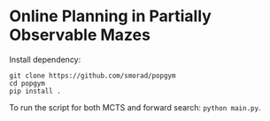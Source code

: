 # Online Planning in Partially Observable Mazes
Install dependency: 
```
git clone https://github.com/smorad/popgym
cd popgym
pip install .
```
To run the script for both MCTS and forward search: `python main.py`.
